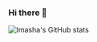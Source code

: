 ### Hi there 👋
![Imasha's GitHub stats](https://github-readme-stats.vercel.app/api?username=Imasha-Senadheera&show_icons=true&theme=dracula)
